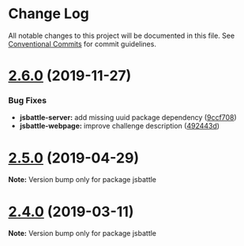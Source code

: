 # Change Log

All notable changes to this project will be documented in this file.
See [Conventional Commits](https://conventionalcommits.org) for commit guidelines.

# [2.6.0](https://github.com/jamro/jsbattle/compare/v2.5.0...v2.6.0) (2019-11-27)


### Bug Fixes

* **jsbattle-server:** add missing uuid package dependency ([9ccf708](https://github.com/jamro/jsbattle/commit/9ccf70839cefc07b72438fc56f14193d95b0b0ed))
* **jsbattle-webpage:** improve challenge description ([492443d](https://github.com/jamro/jsbattle/commit/492443dfb7204a35b87417c9e571829a2516d2d4))





# [2.5.0](https://github.com/jamro/jsbattle/compare/v2.4.0...v2.5.0) (2019-04-29)

**Note:** Version bump only for package jsbattle





# [2.4.0](https://github.com/jamro/jsbattle/compare/v2.2.1...v2.4.0) (2019-03-11)

**Note:** Version bump only for package jsbattle
